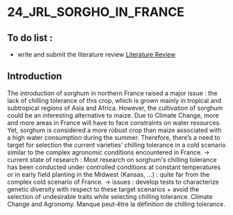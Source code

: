 # 24_JRL_SORGHO_IN_FRANCE
## To do list : 
- write and submit the literature review
[Literature Review](https://docs.google.com/document/d/1maqKGOb0pNtcgtmfRoqeuS1RKDrpxyXamAO99LoPMxs/edit?usp=drivesdk)


## Introduction 
The introduction of sorghum in northern France raised a major issue : the lack of chilling tolerance of this crop, which is grown mainly in tropical and subtropical regions of Asia and Africa. However, the cultivation of sorghum could be an interesting alternative to maize. Due to Climate Change, more and more areas in France will have to face constraints on water resources. Yet, sorghum is considered a more robust crop than maize associated with a high water consumption during the summer.  Therefore, there’s a need to target for selection the current varieties’ chilling tolerance in a cold scenario similar to the complex agronomic conditions encountered in France. 
-> current state of research :  Most research on sorghum's chilling tolerance has been conducted under controlled conditions at constant temperatures or in early field planting in the Midwest (Kansas, …) : quite far from the complex cold scenario of France.
-> issues : develop tests to characterize genetic diversity with respect to these target scenarios + avoid the selection of undesirable traits while selecting chilling tolerance. 
Climate Change and Agronomy.
Manque peut-être la définition de chilling tolerance. 




